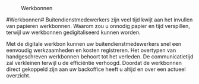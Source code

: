 <properties>
	<page>
		<title>Werkbonnen</title>
	</page>
	<menu>
		<position>Werkbonnen 
		<title>Introductie</title>
	</menu>
</properties>

#Werkbonnen#
<description>Buitendienstmedewerkers zijn veel tijd kwijt aan het invullen van papieren werkbonnen.  Waarom zou u onnodig papier en tijd verspillen, terwijl uw werkbonnen gedigitaliseerd kunnen worden.

Met de digitale werkbon kunnen uw buitendienstmedewerkers snel een eenvoudig werkzaamheden en kosten registreren. Het overtypen van handgeschreven werkbonnen behoort tot het verleden. De communicatietijd zal verkleinen terwijl u de efficiëntie verhoogd. Doordat de werkbonnen direct gekoppeld zijn aan uw backoffice heeft u altijd en over een actueel overzicht.
</description>
